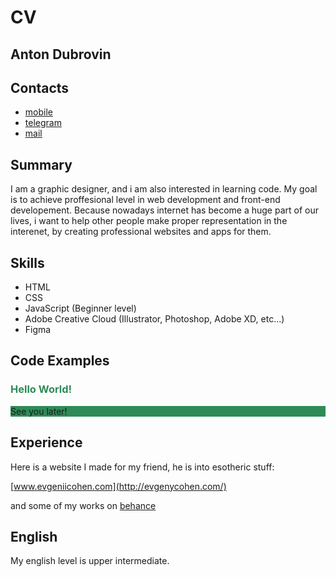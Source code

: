 # CV

## Anton Dubrovin

## Contacts

- [mobile](+79254996072)
- [telegram](https://t.me/anton_mchx)
- [mail](antonmchxdubrovin@gmail.com)

## Summary

I am a graphic designer, and i am also interested in learning code. My goal is to achieve proffesional level in web development and front-end developement. Because nowadays internet has become a huge part of our lives, i want to help other people make proper representation in the interenet, by creating professional websites and apps for them.

## Skills

- HTML
- CSS
- JavaScript (Beginner level)
- Adobe Creative Cloud (Illustrator, Photoshop, Adobe XD, etc...)
- Figma

## Code Examples

<!DOCTYPE html>
<html lang="en">
<head>
    <meta charset="UTF-8">
    <meta name="viewport" content="width=device-width, initial-scale=1.0">
    <title>Hello</title>
</head>
<body>
    <h3 style="color: seagreen">Hello World!</h3>
    <p style="background-color: seagreen">See you later!</p>
</body>
</html>

## Experience

Here is a website I made for my friend, he is into esotheric stuff:

[www.evgeniicohen.com](http://evgenycohen.com/)

and some of my works on [behance](https://www.behance.net/antondubrovin)

## English

My english level is upper intermediate.

